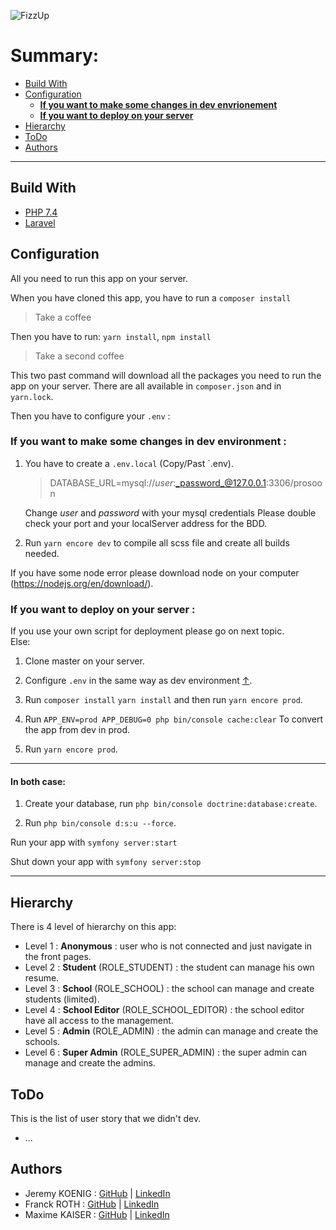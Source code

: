 ![FizzUp](./public/favicon/apple-touch-icon.png)
 
# Summary: 

- [Build With](#build-with "All versions we use for this app")
- [Configuration](#configuration "All you need to run this app on your server")
    - [**If you want to make some changes in dev envrionement**](#if-you-want-to-make-some-changes-in-dev-environment-) 
    - [**If you want to deploy on your server**](#if-you-want-to-deploy-on-your-server-)
- [Hierarchy](#hierarchy) 
- [ToDo](#todo)
- [Authors](#authors)

---

## Build With

- [PHP 7.4](https://www.php.net/)
- [Laravel](https://laravel.com/)

## Configuration

All you need to run this app on your server.

When you have cloned this app, you have to run a `composer install` 
> Take a coffee 

Then you have to run:
`yarn install`,
`npm install`
> Take a second coffee 

This two past command will download all the packages 
you need to run the app on your server.
There are all available in `composer.json` and in `yarn.lock`.

Then you have to configure your `.env` :

### **If you want to make some changes in dev environment :** 

1. You have to create a `.env.local` (Copy/Past `.env). 
    > DATABASE_URL=mysql://_user_:_password_@127.0.0.1:3306/prosoon

    Change _user_ and _password_ with your mysql credentials
    Please double check your port and your localServer address for the BDD.

2. Run `yarn encore dev` to compile all scss file 
and create all builds needed.

If you have some node error please download node on your computer (https://nodejs.org/en/download/).

### **If you want to deploy on your server :**

If you use your own script for deployment please go on next topic.<br>
Else: 

1. Clone master on your server.

2. Configure `.env` in the same way as dev environment [↑](#if-you-want-to-make-some-changes-in-dev-environment-).

3. Run `composer install` `yarn install`  and then run `yarn encore prod`.

4. Run `APP_ENV=prod APP_DEBUG=0 php bin/console cache:clear`
To convert the app from dev in prod.

5. Run `yarn encore prod`.

---

#### In both case:  

1. Create your database, run `php bin/console doctrine:database:create`.

2. Run `php bin/console d:s:u --force`.

Run your app with `symfony server:start`

Shut down your app with `symfony server:stop`
  
---

## Hierarchy

There is 4 level of hierarchy on this app:
- Level 1 : **Anonymous** :  user who is not connected and just navigate in the front pages.
- Level 2 : **Student** (ROLE_STUDENT) : the student can manage his own resume.
- Level 3 : **School** (ROLE_SCHOOL) : the school can manage and create students (limited).
- Level 4 : **School Editor** (ROLE_SCHOOL_EDITOR) : the school editor have all access to the management.
- Level 5 : **Admin** (ROLE_ADMIN) : the admin can manage and create the schools.
- Level 6 : **Super Admin** (ROLE_SUPER_ADMIN) : the super admin can manage and create the admins.


## ToDo
 
This is the list of user story that we didn't dev.

- ...


## Authors

- Jeremy KOENIG : [GitHub](https://github.com/Jerem-67) | [LinkedIn](https://www.linkedin.com/in/jeremy-koenig/)
- Franck ROTH : [GitHub](https://github.com/Franck-Roth) | [LinkedIn](https://www.linkedin.com/in/franck-roth/)
- Maxime KAISER : [GitHub](https://github.com/MAXIKAIS) | [LinkedIn](https://www.linkedin.com/in/maxime-kaiser/)
